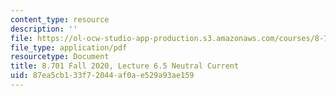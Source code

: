 ```yaml
---
content_type: resource
description: ''
file: https://ol-ocw-studio-app-production.s3.amazonaws.com/courses/8-701-introduction-to-nuclear-and-particle-physics-fall-2020/87ea5cb133f72044af0ae529a93ae159_MIT8_701f20_lec6.5.pdf
file_type: application/pdf
resourcetype: Document
title: 8.701 Fall 2020, Lecture 6.5 Neutral Current
uid: 87ea5cb1-33f7-2044-af0a-e529a93ae159
---
```

